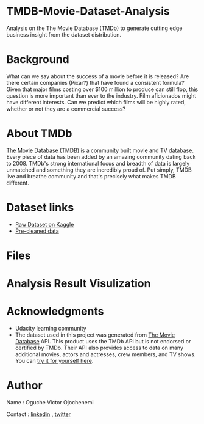 # TMDB-Movie-Dataset-Analysis
Analysis on the The Movie Database (TMDb) to generate cutting edge business insight from the dataset distribution. 

# Background
What can we say about the success of a movie before it is released? 
Are there certain companies (Pixar?) that have found a consistent formula? 
Given that major films costing over $100 million to produce can still flop, this question is more important than ever to the industry. 
Film aficionados might have different interests. Can we predict which films will be highly rated, whether or not they are a commercial success?

# About TMDb
[The Movie Database (TMDB)](https://www.themoviedb.org/about) is a community built movie and TV database. 
Every piece of data has been added by an amazing community dating back to 2008. 
TMDb's strong international focus and breadth of data is largely unmatched and something they are incredibly proud of. 
Put simply, TMDB live and breathe community and that's precisely what makes TMDB different.

# Dataset links
- [Raw Dataset on Kaggle](https://www.kaggle.com/datasets/tmdb/tmdb-movie-metadata)
- [Pre-cleaned data](https://d17h27t6h515a5.cloudfront.net/topher/2017/October/59dd1c4c_tmdb-movies/tmdb-movies.csv)

# Files


# Analysis Result Visulization 


# Acknowledgments
- Udacity learning community 
- The dataset used in this project was generated from [The Movie Database](https://www.kaggle.com/datasets/tmdb/themoviedb.org) API. This product uses the TMDb API but is not endorsed or certified by TMDb.
Their API also provides access to data on many additional movies, actors and actresses, crew members, and TV shows. You can [try it for yourself here](https://www.themoviedb.org/documentation/api).

# Author
Name : Oguche Victor Ojochenemi

Contact : [linkedin](https://www.linkedin.com/in/victoroguche/) , [twitter](https://twitter.com/VictorOguche6)
